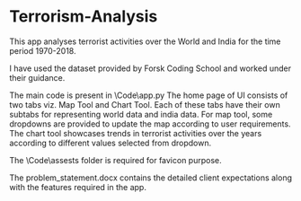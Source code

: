 # Terrorism-Analysis

This app analyses terrorist activities over the World and India for the time period 1970-2018.

I have used the dataset provided by Forsk Coding School and worked under their guidance.

The main code is present in \Code\app.py
The home page of UI consists of two tabs viz. Map Tool and Chart Tool.
Each of these tabs have their own subtabs for representing world data and india data.
For map tool, some dropdowns are provided to update the map according to user requirements.
The chart tool showcases trends in terrorist activities over the years according to different values selected from dropdown.

The \Code\assests folder is required for favicon purpose.

The problem_statement.docx contains the detailed client expectations along with the features required in the app.
